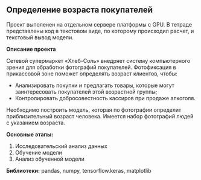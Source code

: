 ## Определение возраста покупателей

Проект выполенен на отдельном сервере платформы с GPU. В тетраде представлены код в текстовом виде, по которому происходил расчет, и текстовый вывод модели. 

**Описание проекта**

Сетевой супермаркет «Хлеб-Соль» внедряет систему компьютерного зрения для обработки фотографий покупателей. Фотофиксация в прикассовой зоне поможет определять возраст клиентов, чтобы:
 - Анализировать покупки и предлагать товары, которые могут заинтересовать покупателей этой возрастной группы;
 - Контролировать добросовестность кассиров при продаже алкоголя.
 
Необходимо построить модель, которая по фотографии определит приблизительный возраст человека. Имеется набор фотографий людей с указанием возраста.

**Основные этапы:**

1. Исследовательский анализ данных
2. Обучение модели
3. Анализ обученной модели

**Библиотеки:** pandas, numpy, tensorflow.keras, matplotlib

